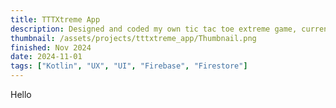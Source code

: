 ```yaml
---
title: TTTXtreme App
description: Designed and coded my own tic tac toe extreme game, currently only for android using Kotlin.
thumbnail: /assets/projects/tttxtreme_app/Thumbnail.png
finished: Nov 2024
date: 2024-11-01
tags: ["Kotlin", "UX", "UI", "Firebase", "Firestore"]
---
```

Hello